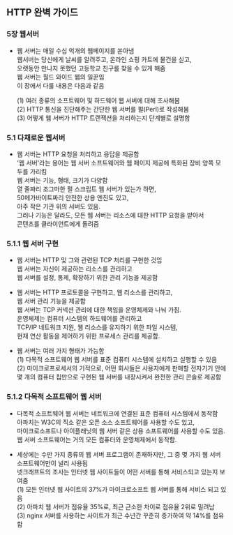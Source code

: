
## HTTP 완벽 가이드

### 5장 웹서버

- 웹 서버는 매일 수십 억개의 웹페이지를 쏟아냄  
  웹서버는 당신에게 날씨를 알려주고, 온라인 쇼핑 카트에 물건을 싣고,   
  오랫동안 만나지 못했던 고등학교 친구를 찾을 수 있게 해줌  
  웹 서버는 월드 와이드 웹의 일꾼임  
  이 장에서 다룰 내용은 다음과 같음  
  
  (1) 여러 종류의 소프트웨어 및 하드웨어 웹 서버에 대해 조사해봄  
  (2) HTTP 통신을 진단해주는 간단한 웹 서버를 펄(Perl)로 작성해봄  
  (3) 어떻게 웹 서버가 HTTP 트랜잭션을 처리하는지 단계별로 설명함  
  
  
### 5.1 다채로운 웹서버 

- 웹 서버는 HTTP 요청을 처리하고 응답을 제공함  
  '웹 서버'라는 용어는 웹 서버 소프트웨어와 웹 페이지 제공에 특화된 장비 양쪽 모두를 가리킴  
  웹 서버는 기능, 형태, 크기가 다양함  
  열 줄짜리 조그마한 펄 스크립트 웹 서버가 있는가 하면,  
  50메가바이트짜리 안전한 상용 엔진도 있고,  
  아주 작은 기관 위의 서버도 있음.  
  그러나 기능은 달라도, 모든 웹 서버는 리소스에 대한 HTTP 요청을 받아서  
  콘텐츠를 클라이언트에게 돌려줌  
 
 
### 5.1.1 웹 서버 구현

- 웹 서버는 HTTP 및 그와 관련된 TCP 처리를 구현한 것임  
  웹 서버는 자신이 제공하는 리소스를 관리하고  
  웹 서버를 설정, 통제, 확장하기 위한 관리 기능을 제공함  
  
- 웹 서버는 HTTP 프로토콜을 구현하고, 웹 리소스를 관리하고,  
  웹 서버 관리 기능을 제공함  
  웹 서버는 TCP 커넥션 관리에 대한 책임을 운영체제와 나눠 가짐.  
  운영체제는 컴퓨터 시스템의 하드웨어를 관리하고  
  TCP/IP 네트워크 지원, 웹 리소스를 유지하기 위한 파일 시스템,  
  현재 연산 활동을 제어하기 위한 프로세스 관리를 제공함.  
  
- 웹 서버는 여러 가지 형태가 가능함  
  (1) 다목적 소프트웨어 웹 서버를 표준 컴퓨터 시스템에 설치하고 실행할 수 있음  
  (2) 마이크로프로세서의 기적으로, 어떤 회사들은 사용자에게 판매할 전자기기 안에  
      몇 개의 컴퓨터 칩만으로 구현된 웹 서버를 내장시켜서 완전한 관리 콘솔로 제공함  
      

### 5.1.2 다목적 소프트웨어 웹 서버

- 다목적 소프트웨어 웹 서버는 네트워크에 연결된 표준 컴퓨터 시스템에서 동작함  
  아파치는 W3C의 직소 같은 오픈 소스 소프트웨어를 사용할 수도 있고,  
  마이크로소프트나 아이플래닛의 웹 서버 같은 상용 소프트웨어를 사용할 수도 있음.  
  웹 서버 소프트웨어는 거의 모든 컴퓨터와 운영체제에서 동작함.  
  
- 세상에는 수만 가지 종류의 웹 서버 프로그램이 존재하지만, 그 중 몇 가지 웹 서버 소프트웨어만이 널리 사용됨  
  넷크래프트의 조사는 인터넷 웹 사이트들이 어떤 서버를 통해 서비스되고 있는지 보여줌  
  (1) 모든 인터넷 웹 사이트의 37%가 마이크로소프트 웹 서버를 통해 서비스 되고 있음  
  (2) 아파치 웹 서버가 점유율 35%로, 최근 근소한 차이로 점유율 2위로 밀려남  
  (3) nginx 서버를 사용하는 사이트가 최근 수년간 꾸준히 증가하여 약 14%를 점유함  
  
  
  
  
  
  
      
  
